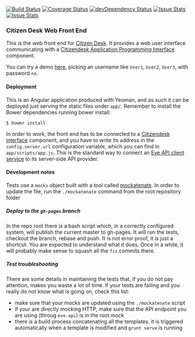 [![Build Status](https://travis-ci.org/sourcefabric-innovation/citizendesk-frontend.png?branch=master)](https://travis-ci.org/sourcefabric-innovation/citizendesk-frontend)
[![Coverage Status](https://coveralls.io/repos/sourcefabric-innovation/citizendesk-frontend/badge.png?branch=master)](https://coveralls.io/r/sourcefabric-innovation/citizendesk-frontend?branch=master)
[![devDependency Status](https://david-dm.org/sourcefabric-innovation/citizendesk-frontend/dev-status.svg)](https://david-dm.org/sourcefabric-innovation/citizendesk-frontend#info=devDependencies)
[![Issue Stats](http://issuestats.com/github/sourcefabric-innovation/citizendesk-frontend/badge/pr?style=flat)](http://issuestats.com/github/sourcefabric-innovation/citizendesk-frontend)
[![Issue Stats](http://issuestats.com/github/sourcefabric-innovation/citizendesk-frontend/badge/issue?style=flat)](http://issuestats.com/github/sourcefabric-innovation/citizendesk-frontend)

### Citizen Desk Web Front End

This is the web front end for [Citizen
Desk](https://www.sourcefabric.org/en/citizendesk/). It provides a web
user interface communicating with a [Citizendesk Application
Programming Interface][interface] component.

You can try a demo
[here](https://sourcefabric-innovation.github.io/citizendesk-frontend/dist/),
picking an username like `User1`, `User2`, `User3`, with password
`no`.

#### Deployment

This is an Angular application produced with Yeoman, and as such it
can be deployed just serving the static files under `app/`. Remember
to install the Bower dependencies running bower install:

    $ bower install

In order to work, the front end has to be connected to a [Citizendesk
interface][interface] component, and you have to write its address in
the `config.server.url` configuration variable, which you can find in
`app/scripts/app.js`. This is the standard way to connect an [Eve API
client service](https://github.com/sourcefabric-innovation/eve-api) to
its server-side API provider.

#### Development notes

Tests use a `mocks` object built with a tool called
[mockatenate](https://github.com/danse/mockatenate). In order to
update the file, run the `./mockatenate` command from the root
repository folder

##### Deploy to the `gh-pages` branch

In the repo root there is a bash script which, in a correctly
configured system, will publish the current master to gh-pages. It
will run the tests, checkout the branch, rebase and push. It is not
error proof, it is just a shortcut. You are expected to understand
what it does. Once in a while, it will probably make sense to squash
all the `fix` commits there.

##### Test troubleshooting

There are some details in maintaining the tests that, if you do not
pay attention, makes you waste a lot of time. If your tests are
failing and you really do not know what is going on, check this list:

 - make sure that your mocks are updated using the `./mockatenate` script
 - if your are directly mocking HTTP, make sure that the API endpoint you are using (throug `eve-api`) is in the root mock
 - there is a build process concatenating all the templates. it is triggered automatically when a template is modified and `grunt serve` is running

[interface]: https://github.com/sourcefabric-innovation/citizendesk-interface
